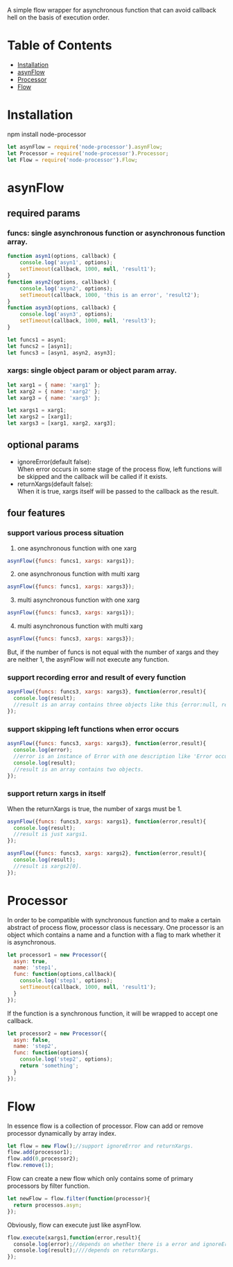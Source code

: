 A simple flow wrapper for asynchronous function that can avoid callback hell on the basis of execution order.

# Table of Contents
* [Installation](#installation)
* [asynFlow](#asynflow)
* [Processor](#processor)
* [Flow](#flow)

# Installation
npm install node-processor 
```javascript
let asynFlow = require('node-processor').asynFlow;
let Processor = require('node-processor').Processor;
let Flow = require('node-processor').Flow;
```

# asynFlow
## required params
### funcs: single asynchronous function or asynchronous function array.
```javascript
function asyn1(options, callback) {
    console.log('asyn1', options);
    setTimeout(callback, 1000, null, 'result1');
}
function asyn2(options, callback) {
    console.log('asyn2', options);
    setTimeout(callback, 1000, 'this is an error', 'result2');
}
function asyn3(options, callback) {
    console.log('asyn3', options);
    setTimeout(callback, 1000, null, 'result3');
}

let funcs1 = asyn1;
let funcs2 = [asyn1];
let funcs3 = [asyn1, asyn2, asyn3];
```
### xargs: single object param or object param array.   
```javascript
let xarg1 = { name: 'xarg1' };
let xarg2 = { name: 'xarg2' };
let xarg3 = { name: 'xarg3' };

let xargs1 = xarg1;
let xargs2 = [xarg1];
let xargs3 = [xarg1, xarg2, xarg3];
```
## optional params
* ignoreError(default false):   
   When error occurs in some stage of the process flow, left functions will be skipped and the callback will be called if it exists.
* returnXargs(default false):   
   When it is true, xargs itself will be passed to the callback as the result.

## four features
### support various process situation 
1. one asynchronous function with one xarg  
```javascript
asynFlow({funcs: funcs1, xargs: xargs1});
```
2. one asynchronous function with multi xarg  
```javascript
asynFlow({funcs: funcs1, xargs: xargs3});
```
3. multi asynchronous function with one xarg  
```javascript
asynFlow({funcs: funcs3, xargs: xargs1});
```
4. multi asynchronous function with multi xarg  
```javascript
asynFlow({funcs: funcs3, xargs: xargs3});
```

But, if the number of funcs is not equal with the number of xargs and they are neither 1, the asynFlow will not execute any function.  

### support recording error and result of every function   
```javascript
asynFlow({funcs: funcs3, xargs: xargs3}, function(error,result){
  console.log(result);
  //result is an array contains three objects like this {error:null, result:'result'}.
});
```
### support skipping left functions when error occurs
```javascript
asynFlow({funcs: funcs3, xargs: xargs3}, function(error,result){
  console.log(error);
  //error is an instance of Error with one description like 'Error occured in step 2'
  console.log(result);
  //result is an array contains two objects.
});
```
### support return xargs in itself
When the returnXargs is true, the number of xargs must be 1.   
```javascript
asynFlow({funcs: funcs3, xargs: xargs1}, function(error,result){
  console.log(result);
  //result is just xargs1.
});
```
```javascript
asynFlow({funcs: funcs3, xargs: xargs2}, function(error,result){
  console.log(result);
  //result is xargs2[0].
});
```

# Processor
In order to be compatible with synchronous function and to make a certain abstract of process flow, processor class is necessary. 
One processor is an object which contains a name and a function with a flag to mark whether it is asynchronous.  
```javascript
let processor1 = new Processor({
  asyn: true,
  name: 'step1',
  func: function(options,callback){
    console.log('step1', options);
    setTimeout(callback, 1000, null, 'result1');
  }
});
```

If the function is a synchronous function, it will be wrapped to accept one callback.  
```javascript
let processor2 = new Processor({
  asyn: false,
  name: 'step2',
  func: function(options){
    console.log('step2', options);
    return 'something';
  }
});
```

# Flow

In essence flow is a collection of processor.
Flow can add or remove processor dynamically by array index.  
```javascript
let flow = new Flow();//support ignoreError and returnXargs. 
flow.add(processor1);
flow.add(0,processor2);
flow.remove(1);
```
Flow can create a new flow which only contains some of primary processors by filter function.
```javascript
let newFlow = flow.filter(function(processor){
  return processos.asyn;
});
```

Obviously, flow can execute just like asynFlow.
```javascript
flow.execute(xargs1,function(error,result){
  console.log(error);//depends on whether there is a error and ignoreError.
  console.log(result);////depends on returnXargs.
});
```
